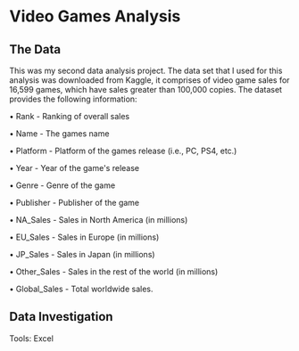 # Video Games Analysis

## The Data

This was my second data analysis project. The data set that I used for this analysis was downloaded from Kaggle, it comprises of video game sales for 16,599 games, which have sales greater than 100,000 copies. The dataset provides the following information:

•	Rank - Ranking of overall sales

•	Name - The games name

•	Platform - Platform of the games release (i.e., PC, PS4, etc.)

•	Year - Year of the game's release

•	Genre - Genre of the game

•	Publisher - Publisher of the game

•	NA_Sales - Sales in North America (in millions)

•	EU_Sales - Sales in Europe (in millions)

•	JP_Sales - Sales in Japan (in millions)

•	Other_Sales - Sales in the rest of the world (in millions) 

•	Global_Sales - Total worldwide sales.

## Data Investigation



Tools: Excel 
